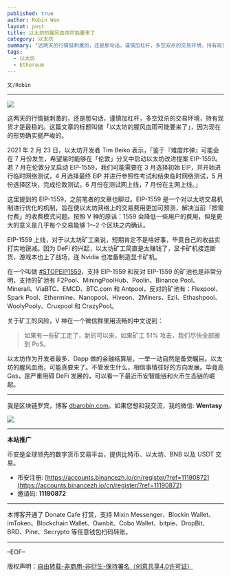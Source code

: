 ```yaml
---
published: true
author: Robin Wen
layout: post
title: 以太坊的腥风血雨可能要来了
category: 以太坊
summary: "这两天的行情挺刺激的，还是那句话，谨慎加杠杆，多空双杀的交易环境，持有现货才是最稳的。这篇文章的标题叫做「以太坊的腥风血雨可能要来了」，因为现在的形势确实听严峻的。如果有一些矿工走了，新的可以来，如果矿工 51% 攻击，我们尽快全部搬到 PoS。以太坊作为开发者最多、Dapp 做的金融结算层，一举一动自然是备受瞩目。以太坊的腥风血雨，可能真要来了。不管发生什么，相信事情往好的方向发展。毕竟高 Gas，是严重阻碍 DeFi 发展的，可以看一下最近币安智能链和火币生态链的崛起。"
tags:
  - 以太坊
  - Ethereum
---
```


`文/Robin`

***

![](https://cdn.dbarobin.com/twuu25x.png)

这两天的行情挺刺激的，还是那句话，谨慎加杠杆，多空双杀的交易环境，持有现货才是最稳的。这篇文章的标题叫做「以太坊的腥风血雨可能要来了」，因为现在的形势确实挺严峻的。

2021 年 2 月 23 日，以太坊开发者 Tim Beiko 表示，「鉴于『难度炸弹』可能会在 7 月份发生，希望届时能够在「伦敦」分叉中启动以太坊改进提案 EIP-1559。若 7 月在伦敦分叉启动 EIP-1559，我们可能需要在 3 月选择初始 EIP，并开始进行临时网络测试，4 月选择最终 EIP 并进行参照性考试和结束临时网络测试，5 月份选择区块，完成伦敦测试，6 月份在测试网上线，7 月份在主网上线。」

这里提到的 EIP-1559，之前笔者的文章也聊过。EIP-1559 是一个对以太坊交易机制进行优化的机制，旨在使以太坊网络上的交易费用更加可预测，解决当前「按需付费」的收费模式问题。按照 V 神的原话：1559 会降低一些用户的费用，但是更大的意义是几乎每个交易能够 1～2 个区块之内确认。

EIP-1559 上线，对于以太坊矿工来说，短期肯定不是啥好事，毕竟自己的收益实打实地锐减。因为 DeFi 的兴起，以太坊矿工简直是太赚钱了，显卡矿机接连断货，游戏本也上了战场，连 Nvidia 也准备制造显卡矿机。

在一个叫做 [#STOPEIP1559](https://stopeip1559.org/)，支持 EIP-1559 和反对 EIP-1559 的矿池也是非常分明，支持的矿池有 F2Pool、MiningPoolHub、Poolin、Binance Pool、Minerall、ViaBTC、EMCD、BTC.com 和 Antpool，反对的矿池有：Flexpool、Spark Pool、Ethermine、Nanopool、Hiveon、2Miners、Ezil、Ethashpool、WoolyPooly、Cruxpool 和 CrazyPool。

关于矿工的风险，V 神在一个微信群里用流畅的中文说到：

> 如果有一些矿工走了，新的可以来，如果矿工 51% 攻击，我们尽快全部搬到 PoS。

以太坊作为开发者最多、Dapp 做的金融结算层，一举一动自然是备受瞩目。以太坊的腥风血雨，可能真要来了。不管发生什么，相信事情往好的方向发展。毕竟高 Gas，是严重阻碍 DeFi 发展的，可以看一下最近币安智能链和火币生态链的崛起。

***

我是区块链罗宾，博客 [dbarobin.com](https://dbarobin.com/)。如果您想和我交流，我的微信: **Wentasy**

![](https://cdn.dbarobin.com/v4yywe2.png)

***

**本站推广**

币安是全球领先的数字货币交易平台，提供比特币、以太坊、BNB 以及 USDT 交易。

* 币安注册: [https://accounts.binancezh.io/cn/register/?ref=11190872](https://accounts.binancezh.io/cn/register/?ref=11190872)
* 邀请码: **11190872**

***

本博客开通了 Donate Cafe 打赏，支持 Mixin Messenger、Blockin Wallet、imToken、Blockchain Wallet、Ownbit、Cobo Wallet、bitpie、DropBit、BRD、Pine、Secrypto 等任意钱包扫码转账。

<center>
    <div class="--donate-button"
         data-button-id="f8b9df0d-af9a-460d-8258-d3f435445075"
    ></div>
</center>

***

–EOF–

版权声明：[自由转载-非商用-非衍生-保持署名（创意共享4.0许可证）](http://creativecommons.org/licenses/by-nc-nd/4.0/deed.zh)